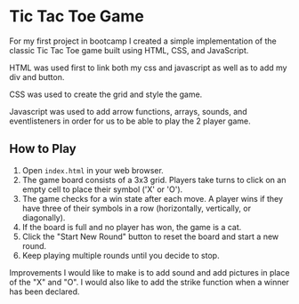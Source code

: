 # Tic Tac Toe Game

For my first project in bootcamp I created a  simple implementation of the classic Tic Tac Toe game built using HTML, CSS, and JavaScript.

HTML was used first to link both my css and javascript as well as to add my div and button.

CSS was used to create the grid and style the game.

Javascript was used to add arrow functions, arrays, sounds, and eventlisteners in order for us to be able to play the 2 player game. 

## How to Play

1. Open `index.html` in your web browser.
2. The game board consists of a 3x3 grid. Players take turns to click on an empty cell to place their symbol ('X' or 'O').
3. The game checks for a win state after each move. A player wins if they have three of their symbols in a row (horizontally, vertically, or diagonally).
4. If the board is full and no player has won, the game is a cat.
5. Click the "Start New Round" button to reset the board and start a new round.
6. Keep playing multiple rounds until you decide to stop.

Improvements I would like to make is to add sound and add pictures in place of the "X" and "O". I would also like to add the strike function when a winner has been declared. 
